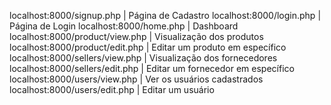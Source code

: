 localhost:8000/signup.php             | Página de Cadastro
localhost:8000/login.php              | Página de Login
localhost:8000/home.php               | Dashboard
localhost:8000/product/view.php       | Visualização dos produtos
localhost:8000/product/edit.php       | Editar um produto em específico
localhost:8000/sellers/view.php       | Visualização dos fornecedores
localhost:8000/sellers/edit.php       | Editar um fornecedor em específico
localhost:8000/users/view.php         | Ver os usuários cadastrados
localhost:8000/users/edit.php         | Editar um usuário
